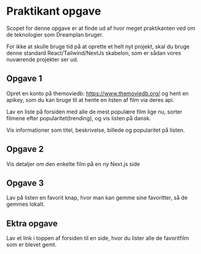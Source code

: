 # Praktikant opgave

Scopet for denne opgave er at finde ud af hvor meget praktikanten
ved om de teknologier som Dreamplan bruger.

For ikke at skulle bruge tid på at oprette et helt nyt projekt, 
skal du bruge denne standard React/Tailwind/NextJs skabelon, 
som er sådan vores nuværende projekter ser ud.

## Opgave 1 
Opret en konto på themoviedb: https://www.themoviedb.org/ og hent en apikey, som du 
kan bruge til at hente en listen af film via deres api.

Lav en liste på forsiden med alle de mest populære film lige nu, 
sorter filmene efter popularitet(trending), og vis listen på dansk.

Vis informationer som titel, beskrivelse, billede og popularitet på listen.

## Opgave 2

Vis detaljer om den enkelte film på en ny Next.js side

## Opgave 3

Lav på listen en favorit knap, hvor man
kan gemme sine favoritter, så de gemmes lokalt.

## Ektra opgave

Lav et link i toppen af forsiden til en side, hvor du lister alle de favoritfilm som er blevet gemt.
